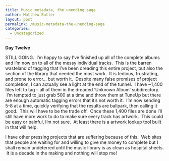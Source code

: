 ```yaml
---
title: Music metadata, the unending saga
author: Matthew Butler
layout: post
permalink: /music-metadata-the-unending-saga
categories:
  - Uncategorized
---
```

**Day Twelve**

STILL GOING.  I&#8217;m happy to say I&#8217;ve finished up all of the complete albums and I&#8217;m now on to all of the messy individual tracks.  This is the barren wasteland of tagging that I&#8217;ve been dreading this entire project, but also the section of the library that needed the most work.  It is tedious, frustrating, and prone to error&#8230; but worth it.  Despite many false promises of project completion, I can actually see a light at the end of the tunnel.  I have ~1,400 files left to tag &#8211; all of them in the dreaded &#8216;Unknown Album&#8217; subdirectory.  I&#8217;m tempted to just grab 500 at a time and throw them at TuneUp but there are enough automatic tagging errors that it&#8217;s not worth it.  I&#8217;m now sending 5-8 at a time, quickly verifying that the results are ballpark, then calling it good.  This will have to be the trade off.  Once these 1,400 files are done I&#8217;ll still have more work to do to make sure every track has artwork.  This could be easy or painful, I&#8217;m not sure.  At least there is a artwork lookup tool built in that will help.

I have other pressing projects that are suffering because of this.  Web sites that people are waiting for and willing to give me money to complete but I shall remain undeterred until the music library is as clean as hospital sheets.  It is a decade in the making and nothing will stop me!